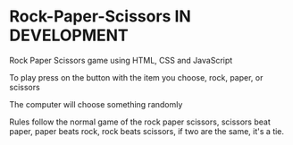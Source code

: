 # Rock-Paper-Scissors IN DEVELOPMENT

Rock Paper Scissors game using HTML, CSS and JavaScript

To play press on the button with the item you choose, rock, paper, or scissors

The computer will choose something randomly

Rules follow the normal game of the rock paper scissors, scissors beat paper, paper beats rock, rock beats scissors, if two are the same, it's a tie.

